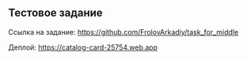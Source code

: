 ## Тестовое задание
Ссылка на задание: https://github.com/FrolovArkadiy/task_for_middle

Деплой: https://catalog-card-25754.web.app
